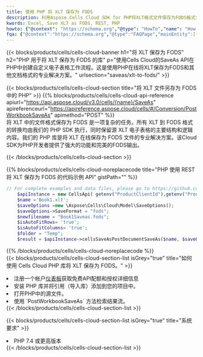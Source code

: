 ```yaml
---
title: 使用 PHP 将 XLT 保存为 FODS
description: 利用Aspose.Cells Cloud SDK for PHP将XLT格式文件保存为FODS格式文件。
kwords: Excel, Save XLT as FODS, REST, PHP
howto: {"@context": "https://schema.org","@type": "HowTo","name": "How to save XLT as FODS using the Cells Cloud PHP library.","description": "How to save XLT as FODS using the Cells Cloud PHP library.","image": {"@type": "ImageObject"},"url": "/php/saveas/xlt-to-fods/","step": [{ "@type": "HowToStep","name": "How to save XLT as FODS using the Cells Cloud PHP library. step 1", "image": {"@type": "ImageObject",},"url": "/php/saveas/xlt-to-fods/","text": "Register an account at <a href='https://dashboard.aspose.cloud/'>Dashboard</a> to get free API quota & authorization details",},{ "@type": "HowToStep","name": "How to save XLT as FODS using the Cells Cloud PHP library. step 1", "image": {"@type": "ImageObject",},"url": "/php/saveas/xlt-to-fods/","text": "Install PHP library and add the reference (import the library) to your project.",},{ "@type": "HowToStep","name": "How to save XLT as FODS using the Cells Cloud PHP library. step 1", "image": {"@type": "ImageObject",},"url": "/php/saveas/xlt-to-fods/","text": "Open the source file in PHP.",},{ "@type": "HowToStep","name": "How to save XLT as FODS using the Cells Cloud PHP library. step 1", "image": {"@type": "ImageObject",},"url": "/php/saveas/xlt-to-fods/","text": "Use the `PostWorkbookSaveAs` method to retrieve the resulting stream.",}, ],"supply": {"@type": "HowToSupply","name": "document"},"tool": [{"@type": "HowToTool","name": "phpstorm, Visual Studio Code, Eclipse"},{"@type": "HowToTool","name": "Aspose Cells"}],"totalTime": "PT6M"}
fqa: {"@context":"https://schema.org","@type":"FAQPage","mainEntity":[{"@type":"Question","name":"Why save file as other formats file in C# using REST API?","acceptedAnswer":{"@type":"Answer","text":"Documents are encoded in many ways, and some files may be incompatible with the software you use. To open and read such files, just save them as appropriate file formats.<br/><ol><li>Install .NET SDK and add the reference (import the library) to your project.</li><li>Open the source file in C# using REST API.</li><li>Call the PostWorkbookSaveAsRequest() method, passing an output filename with required extension.</li><li>Get the result of save as a separate file.</li></ol>"}},{"@type":"Question","name":"What file formats can I save as with your C# library?","acceptedAnswer":{"@type":"Answer","text":"We support a variety of file formats for conversion using .NET library, including XLSX, Excel, xls , PDF, CSV, HTML, Markdown, XML, PNG, JPG, TIFF, Json, TXT and many more."}},{"@type":"Question","name":"What is the maximum allowed file size for conversion using this .NET library?","acceptedAnswer":{"@type":"Answer","text":"There are no file size limits for format conversions using .NET library."}}]}
---
```

{{< blocks/products/cells/cells-cloud-banner h1="将 XLT 保存为 FODS" h2="PHP 用于将 XLT 保存为 FODS 的库" p="使用Cells Cloud的SaveAs API在PHP中创建自定义电子表格工作流程。这是使用PHP在线将XLT保存为FODS和其他文档格式的专业解决方案。" urlsection="saveas/xlt-to-fods/" >}}

{{< blocks/products/cells/cells-cloud-section title="将 XLT 文件另存为 FODS 中的 PHP" >}}
{{% blocks/products/cells/cells-cloud-api-reference apiurl="https://api.aspose.cloud/v3.0/cells/{name}/SaveAs" apireferenceurl="https://apireference.aspose.cloud/cells/#/Conversion/PostWorkbookSaveAs" apimethod="POST" %}}
<br/>
将 XLT 中的文件格式保存为 FODS 是一项复杂的任务。所有 XLT 到 FODS 格式的转换均由我们的 PHP SDK 执行，同时保留源 XLT 电子表格的主要结构和逻辑内容。我们的 PHP 库是将 XLT 在线保存为 FODS 文件的专业解决方案。该Cloud SDK为PHP开发者提供了强大的功能和完美的FODS输出。

{{< /blocks/products/cells/cells-cloud-section >}}

{{% blocks/products/cells/cells-cloud-noreplacecode title="PHP 使用 REST 将 XLT 保存为 FODS 的代码示例 API" gistPath="" %}}
  
```php
// For complete examples and data files, please go to https://github.com/aspose-cells-cloud/aspose-cells-cloud-php/
    $apiInstance = new CellsApi( getenv("ProductClientId"),getenv("ProductClientSecret") );
    $name ='Book1.xlt';
    $saveOptions =new \Aspose\Cells\Cloud\Model\SaveOptions();
    $saveOptions->SaveFormat = "fods";
    $newfilename = "Book1Saveas.fods";
    $isAutoFitRows= 'true';
    $isAutoFitColumns= 'true';
    $folder = "Temp";
    $result = $apiInstance->cellsSaveAsPostDocumentSaveAs($name, $saveOptions, $newfilename,$isAutoFitRows, $isAutoFitColumns, $folder);
```
  
{{% /blocks/products/cells/cells-cloud-noreplacecode %}}
<br/>
{{< blocks/products/cells/cells-cloud-section-list isGrey="true" title="如何使用 Cells Cloud PHP 库将 XLT 保存为 FODS。" >}}
<li>注册一个帐户<a href="https://dashboard.aspose.cloud/">仪表板</a>获取免费API配额和授权详细信息</li>
<li>安装 PHP 库并将引用（导入库）添加到您的项目中。</li>
<li>打开PHP中的源文件。</li>
<li>使用 `PostWorkbookSaveAs` 方法检索结果流。</li>
{{< /blocks/products/cells/cells-cloud-section-list >}}

{{< blocks/products/cells/cells-cloud-section-list isGrey="true" title="系统要求" >}}
<li>PHP 7.4 或更高版本</li>
{{< /blocks/products/cells/cells-cloud-section-list >}}
